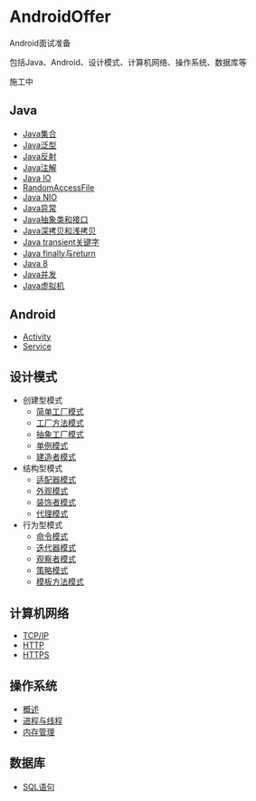 # AndroidOffer

Android面试准备

包括Java、Android、设计模式、计算机网络、操作系统、数据库等

施工中

## Java

- [Java集合](https://github.com/ErisRolo/AndroidOffer/blob/master/Java/Java集合.md)
- [Java泛型](https://github.com/ErisRolo/AndroidOffer/blob/master/Java/Java泛型.md)
- [Java反射](https://github.com/ErisRolo/AndroidOffer/blob/master/Java/Java反射.md)
- [Java注解](https://github.com/ErisRolo/AndroidOffer/blob/master/Java/Java注解.md)
- [Java IO](https://github.com/ErisRolo/AndroidOffer/blob/master/Java/Java%20IO.md)
- [RandomAccessFile](https://github.com/ErisRolo/AndroidOffer/blob/master/Java/RandomAccessFile.md)
- [Java NIO](https://github.com/ErisRolo/AndroidOffer/blob/master/Java/Java%20NIO.md)
- [Java异常](https://github.com/ErisRolo/AndroidOffer/blob/master/Java/Java异常.md)
- [Java抽象类和接口](https://github.com/ErisRolo/AndroidOffer/blob/master/Java/Java抽象类和接口.md)
- [Java深拷贝和浅拷贝](https://github.com/ErisRolo/AndroidOffer/blob/master/Java/Java深拷贝和浅拷贝.md)
- [Java transient关键字](https://github.com/ErisRolo/AndroidOffer/blob/master/Java/Java%20transient.md)
- [Java finally与return](https://github.com/ErisRolo/AndroidOffer/blob/master/Java/Java%20finally与return.md)
- [Java 8](https://github.com/ErisRolo/AndroidOffer/blob/master/Java/Java%208.md)
- [Java并发](https://github.com/ErisRolo/AndroidOffer/blob/master/Java/Java并发.md)
- [Java虚拟机](https://github.com/ErisRolo/AndroidOffer/blob/master/Java/Java虚拟机.md)

## Android

- [Activity](https://github.com/ErisRolo/PAT/blob/master/PAT%20常用模板总结/map.md)
- [Service](https://github.com/ErisRolo/PAT/blob/master/PAT%20常用模板总结/map.md)

## 设计模式

- 创建型模式
  - [简单工厂模式](https://github.com/ErisRolo/PAT/blob/master/PAT%20常用模板总结/map.md)
  - [工厂方法模式](https://github.com/ErisRolo/PAT/blob/master/PAT%20常用模板总结/map.md)
  - [抽象工厂模式](https://github.com/ErisRolo/PAT/blob/master/PAT%20常用模板总结/map.md)
  - [单例模式](https://github.com/ErisRolo/PAT/blob/master/PAT%20常用模板总结/map.md)
  - [建造者模式](https://github.com/ErisRolo/PAT/blob/master/PAT%20常用模板总结/map.md)
- 结构型模式
  - [适配器模式](https://github.com/ErisRolo/PAT/blob/master/PAT%20常用模板总结/map.md)
  - [外观模式](https://github.com/ErisRolo/PAT/blob/master/PAT%20常用模板总结/map.md)
  - [装饰者模式](https://github.com/ErisRolo/PAT/blob/master/PAT%20常用模板总结/map.md)
  - [代理模式](https://github.com/ErisRolo/PAT/blob/master/PAT%20常用模板总结/map.md)
- 行为型模式
  - [命令模式](https://github.com/ErisRolo/PAT/blob/master/PAT%20常用模板总结/map.md)
  - [迭代器模式](https://github.com/ErisRolo/PAT/blob/master/PAT%20常用模板总结/map.md)
  - [观察者模式](https://github.com/ErisRolo/PAT/blob/master/PAT%20常用模板总结/map.md)
  - [策略模式](https://github.com/ErisRolo/PAT/blob/master/PAT%20常用模板总结/map.md)
  - [模板方法模式](https://github.com/ErisRolo/PAT/blob/master/PAT%20常用模板总结/map.md)
  
## 计算机网络

- [TCP/IP](https://github.com/ErisRolo/PAT/blob/master/PAT%20常用模板总结/map.md)
- [HTTP](https://github.com/ErisRolo/PAT/blob/master/PAT%20常用模板总结/map.md)
- [HTTPS](https://github.com/ErisRolo/PAT/blob/master/PAT%20常用模板总结/map.md)
  
## 操作系统

- [概述](https://github.com/ErisRolo/PAT/blob/master/PAT%20常用模板总结/map.md)
- [进程与线程](https://github.com/ErisRolo/PAT/blob/master/PAT%20常用模板总结/map.md)
- [内存管理](https://github.com/ErisRolo/PAT/blob/master/PAT%20常用模板总结/map.md)

## 数据库

- [SQL语句](https://github.com/ErisRolo/PAT/blob/master/PAT%20常用模板总结/map.md)
